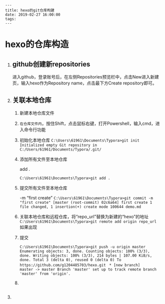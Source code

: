 ```
---
title: hexo的git仓库构建
date: 2019-02-27 16:00:00
tags: 
---
```

# hexo的仓库构造

1. ## github创建新repositories

   进入github，登录账号后，在左侧Repositories预览栏中，点击New进入新建页，输入hexo作为Repository name，点击最下方Create repository即可。

   <!--more-->

2. ## 关联本地仓库

   1. 新建本地仓库文件

   2. `在仓库文件内`，按住Shift，点击鼠标右键，打开Powershell，输入cmd，进入命令行功能

   3. 初始化本地仓库
      `C:\Users\61961\Documents\Typora>git init
      Initialized empty Git repository in C:/Users/61961/Documents/Typora/.git/`

   4. 添加所有文件至本地仓库

        add .  <!--添加所有文件-->

      `C:\Users\61961\Documents\Typora>git add .`

   5. 提交所有文件至本地仓库

        -m “first create”  <!--带注释的提交命令-->
      `C:\Users\61961\Documents\Typora>git commit -m "first create"
      [master (root-commit) 02c6a64] first create
       1 file changed, 1 insertion(+)
       create mode 100644 demo.md`

   6. 关联本地仓库和远程仓库，将“repo_url”替换为新建的“hexo”的地址
      `C:\Users\61961\Documents\Typora>git remote add origin repo_url`
      如果出现

   7. 提交

      `C:\Users\61961\Documents\Typora>git push -u origin master
      Enumerating objects: 3, done.
      Counting objects: 100% (3/3), done.
      Writing objects: 100% (3/3), 214 bytes | 107.00 KiB/s, done.
      Total 3 (delta 0), reused 0 (delta 0)
      To https://github.com/g1204485703/hexo.git `
      `* [new branch]      master -> master
      Branch 'master' set up to track remote branch 'master' from 'origin'.`

   8. 

3. ## 